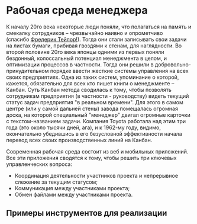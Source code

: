 # Рабочая среда менеджера
К началу 20го века некоторые люди поняли, что полагаться на память и смекалку сотрудников – чрезвычайно наивно и опрометчиво (спасибо [Фредерик Тейлор!](https://en.wikipedia.org/wiki/Frederick_Winslow_Taylor)). Тогда они стали записывать свои задачи на листах бумаги, прибивая гвоздями к стенам, для наглядности. Во второй половине 20го века японцы одними из первых поняли бездонный, колоссальный потенциал менеджмента в целом, и оптимизации процессов в частности. Тогда они решили в добровольно-принудительном порядке ввести жесткие системы управления на всех своих предприятиях. Одна из таких систем, упоминание о которой, кажется, обязательно для всех кто пишет книги о менеджменте – Канбан. Суть Канбан метода сводилась к тому, чтобы позволять сотрудникам предприятия (в частности - руководству) видеть текущий статус задач предприятия "в реальном времени". Для этого в самом центре (или у самой дальней стены) завода помещалась огромная доска, на которой специальный "менеджер" двигал огромные карточки с текстом-названием задачи. Компания Toyota работала над этим три года (это около тысячи дней, ага), и к 1962-му году, видимо, окончательно убедившись в его безусловной эффективности начала перевод всех своих производственных линий на Канбан.

Современная рабочая среда состоит из веб и мобильных приложений. Все эти приложения сводятся к тому, чтобы решить три ключевых управленческих вопроса:
- Координация деятельности участников проекта и непрерывное слежение за текущим статусом;
- Коммуникация между участниками проекта;
- Обмен файлами между участниками проекта.

## Примеры инструментов для реализации
